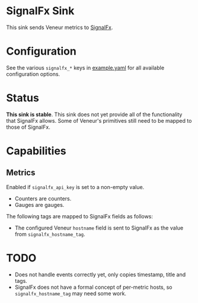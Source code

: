 # SignalFx Sink

This sink sends Veneur metrics to [SignalFx](https://signalfx.com/).

# Configuration

See the various `signalfx_*` keys in [example.yaml](https://github.com/stripe/veneur/blob/master/example.yaml) for all available configuration options.

# Status

**This sink is stable**. This sink does not yet provide all of the functionality that SignalFx allows. Some of Veneur's primitives still need to be mapped to those of SignalFx.

# Capabilities

## Metrics

Enabled if `signalfx_api_key` is set to a non-empty value.

* Counters are counters.
* Gauges are gauges.

The following tags are mapped to SignalFx fields as follows:

* The configured Veneur `hostname` field is sent to SignalFx as the value from `signalfx_hostname_tag`.

# TODO

* Does not handle events correctly yet, only copies timestamp, title and tags.
* SignalFx does not have a formal concept of per-metric hosts, so `signalfx_hostname_tag` may need some work.
